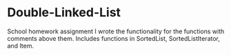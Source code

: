 # Double-Linked-List
School homework assignment 
I wrote the functionality for the functions with comments above them.
Includes functions in SortedList, SortedListIterator, and Item.
